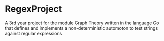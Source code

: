 # RegexProject
A 3rd year project for the module Graph Theory written in the language Go that defines and implements a non-deterministic automoton to test strings against regular expressions
